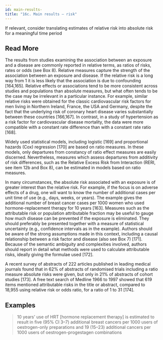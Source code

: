 ```yaml
---
id: main-results-
title: "16c. Main results – risk"
---
```

If relevant, consider translating estimates of relative risk into absolute risk for a meaningful time period

## Read More

The results from studies examining the association between an exposure and a disease are commonly reported in relative terms, as ratios of risks, rates or odds (see Box 8). Relative measures capture the strength of the association between an exposure and disease. If the relative risk is a long way from 1 it is less likely that the association is due to confounding [164,165]. Relative effects or associations tend to be more consistent across studies and populations than absolute measures, but what often tends to be the case may be irrelevant in a particular instance. For example, similar relative risks were obtained for the classic cardiovascular risk factors for men living in Northern Ireland, France, the USA and Germany, despite the fact that the underlying risk of coronary heart disease varies substantially between these countries [166,167]. In contrast, in a study of hypertension as a risk factor for cardiovascular disease mortality, the data were more compatible with a constant rate difference than with a constant rate ratio [168].

Widely used statistical models, including logistic [169] and proportional hazards (Cox) regression [170] are based on ratio measures. In these models, only departures from constancy of ratio effect measures are easily discerned. Nevertheless, measures which assess departures from additivity of risk differences, such as the Relative Excess Risk from Interaction (RERI, see item 12b and Box 8), can be estimated in models based on ratio measures.

In many circumstances, the absolute risk associated with an exposure is of greater interest than the relative risk. For example, if the focus is on adverse effects of a drug, one will want to know the number of additional cases per unit time of use (e.g., days, weeks, or years). The example gives the additional number of breast cancer cases per 1000 women who used hormone-replacement therapy for 10 years [163]. Measures such as the attributable risk or population attributable fraction may be useful to gauge how much disease can be prevented if the exposure is eliminated. They should preferably be presented together with a measure of statistical uncertainty (e.g., confidence intervals as in the example). Authors should be aware of the strong assumptions made in this context, including a causal relationship between a risk factor and disease (also see Box 7) [171]. Because of the semantic ambiguity and complexities involved, authors should report in detail what methods were used to calculate attributable risks, ideally giving the formulae used [172].

A recent survey of abstracts of 222 articles published in leading medical journals found that in 62% of abstracts of randomised trials including a ratio measure absolute risks were given, but only in 21% of abstracts of cohort studies [173]. A free text search of Medline 1966 to 1997 showed that 619 items mentioned attributable risks in the title or abstract, compared to 18,955 using relative risk or odds ratio, for a ratio of 1 to 31 [174].

## Examples

> 10 years' use of HRT [hormone replacement therapy] is estimated to result in five (95% CI 3–7) additional breast cancers per 1000 users of oestrogen-only preparations and 19 (15–23) additional cancers per 1000 users of oestrogen-progestagen combinations
